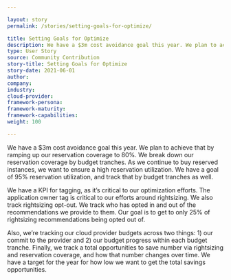 ```yaml
---

layout: story
permalink: /stories/setting-goals-for-optimize/

title: Setting Goals for Optimize
description: We have a $3m cost avoidance goal this year. We plan to achieve that by ramping up our reservation coverage to 80%.
type: User Story
source: Community Contribution
story-title: Setting Goals for Optimize
story-date: 2021-06-01
author:
company:
industry:
cloud-provider:
framework-persona:
framework-maturity:
framework-capabilities:
weight: 100

---
```


We have a $3m cost avoidance goal this year. We plan to achieve that by ramping up our reservation coverage to 80%. We break down our reservation coverage by budget tranches. As we continue to buy reserved instances, we want to ensure a high reservation utilization. We have a goal of 95% reservation utilization, and track that by budget tranches as well.

We have a KPI for tagging, as it’s critical to our optimization efforts. The application owner tag is critical to our efforts around rightsizing. We also track rightsizing opt-out. We track who has opted in and out of the recommendations we provide to them. Our goal is to get to only 25% of rightsizing recommendations being opted out of.

Also, we’re tracking our cloud provider budgets across two things: 1) our commit to the provider and 2) our budget progress within each budget tranche. Finally, we track a total opportunities to save number via rightsizing and reservation coverage, and how that number changes over time. We have a target for the year for how low we want to get the total savings opportunities.
